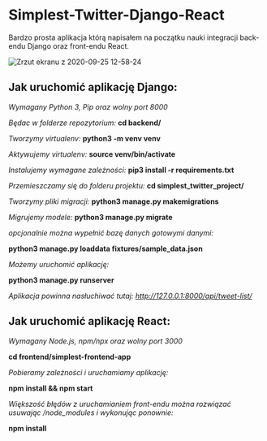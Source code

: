 # Simplest-Twitter-Django-React
Bardzo prosta aplikacja którą napisałem na początku nauki integracji back-endu Django oraz front-endu React.

![Zrzut ekranu z 2020-09-25 12-58-24](https://user-images.githubusercontent.com/59512535/94259576-fb6ca000-ff2e-11ea-83ae-2955e050bf4a.png)

## Jak uruchomić aplikację Django:

_Wymagany Python 3, Pip oraz wolny port 8000_

_Będac w folderze repozytorium:_
**cd backend/**

_Tworzymy virtualenv:_
**python3 -m venv venv**

_Aktywujemy virtualenv:_
**source venv/bin/activate**

_Instalujemy wymagane zależności:_
**pip3 install -r requirements.txt**

_Przemieszczamy się do folderu projektu:_
**cd simplest_twitter_project/**

_Tworzymy pliki migracji:_
**python3 manage.py makemigrations**

_Migrujemy modele:_
**python3 manage.py migrate**

_opcjonalnie można wypełnić bazę danych gotowymi danymi:_

**python3 manage.py loaddata fixtures/sample_data.json**

_Możemy uruchomić aplikację:_

**python3 manage.py runserver**

_Aplikacja powinna nasłuchiwać tutaj: http://127.0.0.1:8000/api/tweet-list/_


## Jak uruchomić aplikację React:

_Wymagany Node.js, npm/npx oraz wolny port 3000_

**cd frontend/simplest-frontend-app**

_Pobieramy zależności i uruchamiamy aplikację:_

**npm install && npm start**

_Większość błędów z uruchamianiem front-endu można rozwiązać usuwając /node_modules i wykonując ponownie:_

**npm install**



